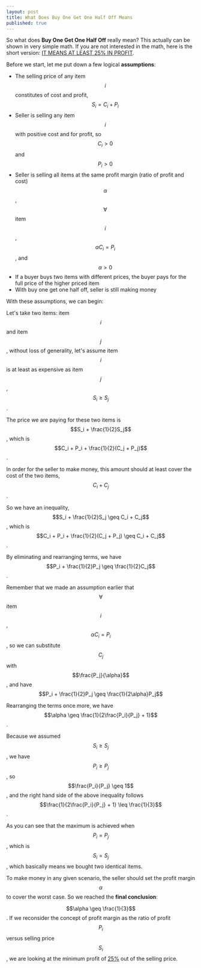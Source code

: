 ```yaml
---
layout: post
title: What Does Buy One Get One Half Off Means
published: true
---
```


So what does **Buy One Get One Half Off** really mean? This actually can be shown in very simple math. If you are not interested in the math, here is the short version: [IT MEANS AT LEAST 25% IN PROFIT](#).

Before we start, let me put down a few logical **assumptions**:

>
* The selling price of any item $$i$$ constitutes of cost and profit, $$S_i = C_i + P_i$$
* Seller is selling any item $$i$$ with positive cost and for profit, so $$C_i > 0$$ and $$P_i > 0$$
* Seller is selling all items at the same profit margin (ratio of profit and cost) $$\alpha$$, $$\forall$$ item $$i$$, $$\alpha C_i = P_i$$, and $$\alpha > 0$$
* If a buyer buys two items with different prices, the buyer pays for the full price of the higher priced item
* With buy one get one half off, seller is still making money

With these assumptions, we can begin:

Let's take two items: item $$i$$ and item $$j$$, without loss of generality, let's assume item $$i$$ is at least as expensive as item $$j$$, $$S_i \geq S_j$$.

The price we are paying for these two items is $$S_i + \frac{1}{2}S_j$$, which is $$C_i + P_i + \frac{1}{2}(C_j + P_j)$$.

In order for the seller to make money, this amount should at least cover the cost of the two items, $$C_i + C_j$$.

So we have an inequality, $$S_i + \frac{1}{2}S_j \geq C_i + C_j$$, which is $$C_i + P_i + \frac{1}{2}(C_j + P_j) \geq C_i + C_j$$.

By eliminating and rearranging terms, we have $$P_i + \frac{1}{2}P_j \geq \frac{1}{2}C_j$$.

Remember that we made an assumption earlier that $$\forall$$ item $$i$$, $$\alpha C_i = P_i$$, so we can substitute $$C_j$$ with $$\frac{P_j}{\alpha}$$, and have $$P_i + \frac{1}{2}P_j \geq \frac{1}{2\alpha}P_j$$

Rearranging the terms once more, we have $$\alpha \geq \frac{1}{2\frac{P_i}{P_j} + 1}$$.

Because we assumed $$S_i \geq S_j$$, we have $$P_i \geq P_j$$, so $$\frac{P_i}{P_j} \geq 1$$, and the right hand side of the above inequality follows $$\frac{1}{2\frac{P_i}{P_j} + 1} \leq \frac{1}{3}$$.

As you can see that the maximum is achieved when $$P_i = P_j$$, which is $$S_i = S_j$$, which basically means we bought two identical items.

To make money in any given scenario, the seller should set the profit margin $$\alpha$$ to cover the worst case. So we reached the **final conclusion**:

>
$$\alpha \geq \frac{1}{3}$$. If we reconsider the concept of profit margin as the ratio of profit $$P_i$$ versus selling price $$S_i$$, we are looking at the minimum profit of [25%](#) out of the selling price.
